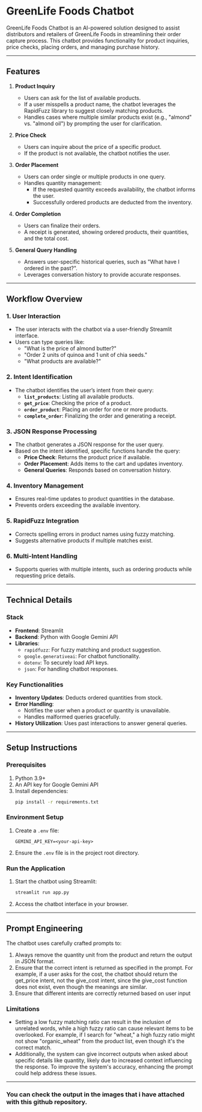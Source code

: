 # GreenLife Foods Chatbot

GreenLife Foods Chatbot is an AI-powered solution designed to assist distributors and retailers of GreenLife Foods in streamlining their order capture process. This chatbot provides functionality for product inquiries, price checks, placing orders, and managing purchase history.

---

## Features

1. **Product Inquiry**
   - Users can ask for the list of available products.
   - If a user misspells a product name, the chatbot leverages the RapidFuzz library to suggest closely matching products.
   - Handles cases where multiple similar products exist (e.g., "almond" vs. "almond oil") by prompting the user for clarification.

2. **Price Check**
   - Users can inquire about the price of a specific product.
   - If the product is not available, the chatbot notifies the user.

3. **Order Placement**
   - Users can order single or multiple products in one query.
   - Handles quantity management:
     - If the requested quantity exceeds availability, the chatbot informs the user.
     - Successfully ordered products are deducted from the inventory.

4. **Order Completion**
   - Users can finalize their orders.
   - A receipt is generated, showing ordered products, their quantities, and the total cost.

5. **General Query Handling**
   - Answers user-specific historical queries, such as "What have I ordered in the past?".
   - Leverages conversation history to provide accurate responses.

---

## Workflow Overview

### 1. User Interaction
- The user interacts with the chatbot via a user-friendly Streamlit interface.
- Users can type queries like:
  - "What is the price of almond butter?"
  - "Order 2 units of quinoa and 1 unit of chia seeds."
  - "What products are available?"

### 2. Intent Identification
- The chatbot identifies the user’s intent from their query:
  - **`list_products`**: Listing all available products.
  - **`get_price`**: Checking the price of a product.
  - **`order_product`**: Placing an order for one or more products.
  - **`complete_order`**: Finalizing the order and generating a receipt.

### 3. JSON Response Processing
- The chatbot generates a JSON response for the user query.
- Based on the intent identified, specific functions handle the query:
  - **Price Check**: Returns the product price if available.
  - **Order Placement**: Adds items to the cart and updates inventory.
  - **General Queries**: Responds based on conversation history.

### 4. Inventory Management
- Ensures real-time updates to product quantities in the database.
- Prevents orders exceeding the available inventory.

### 5. RapidFuzz Integration
- Corrects spelling errors in product names using fuzzy matching.
- Suggests alternative products if multiple matches exist.

### 6. Multi-Intent Handling
- Supports queries with multiple intents, such as ordering products while requesting price details.

---

## Technical Details

### Stack
- **Frontend**: Streamlit
- **Backend**: Python with Google Gemini API
- **Libraries**: 
  - `rapidfuzz`: For fuzzy matching and product suggestion.
  - `google.generativeai`: For chatbot functionality.
  - `dotenv`: To securely load API keys.
  - `json`: For handling chatbot responses.

### Key Functionalities
- **Inventory Updates**: Deducts ordered quantities from stock.
- **Error Handling**: 
  - Notifies the user when a product or quantity is unavailable.
  - Handles malformed queries gracefully.
- **History Utilization**: Uses past interactions to answer general queries.

---

## Setup Instructions

### Prerequisites
1. Python 3.9+
2. An API key for Google Gemini API
3. Install dependencies:
   ```bash
   pip install -r requirements.txt
   ```

### Environment Setup
1. Create a `.env` file:
   ```
   GEMINI_API_KEY=<your-api-key>
   ```
2. Ensure the `.env` file is in the project root directory.

### Run the Application
1. Start the chatbot using Streamlit:
   ```bash
   streamlit run app.py
   ```
2. Access the chatbot interface in your browser.

---

## Prompt Engineering
The chatbot uses carefully crafted prompts to:
1. Always remove the quantity unit from the product and return the output in JSON format.
2. Ensure that the correct intent is returned as specified in the prompt. For example, if a user asks for the cost, the chatbot should return the get_price intent, not the give_cost intent, since the give_cost function does not exist, even though the meanings are similar.
3. Ensure that different intents are correctly returned based on user input



### Limitations
- Setting a low fuzzy matching ratio can result in the inclusion of unrelated words, while a high fuzzy ratio can cause relevant items to be overlooked. For example, if I search for "wheat," a high fuzzy ratio might not show "organic_wheat" from the product list, even though it's the correct match.
- Additionally, the system can give incorrect outputs when asked about specific details like quantity, likely due to increased context influencing the response. To improve the system's accuracy, enhancing the prompt could help address these issues.

---

### You can check the output in the images that i have attached with this github repository.
